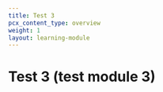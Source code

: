 ```yaml
---
title: Test 3
pcx_content_type: overview
weight: 1
layout: learning-module
---
```


# Test 3 (test module 3)